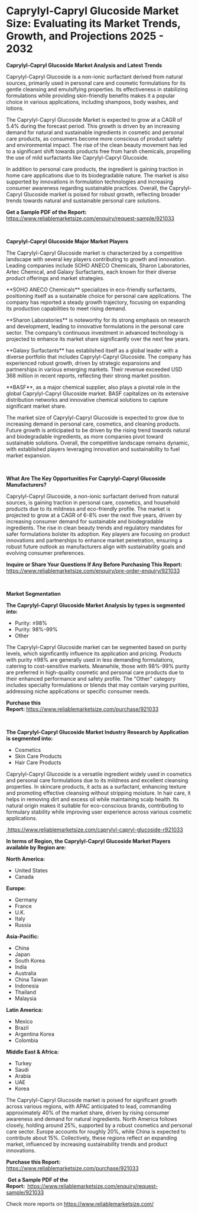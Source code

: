 <p><h1>Caprylyl-Capryl Glucoside Market Size: Evaluating its Market Trends, Growth, and Projections 2025 - 2032</h1></p><p><strong>Caprylyl-Capryl Glucoside Market Analysis and Latest Trends</strong></p>
<p><p>Caprylyl-Capryl Glucoside is a non-ionic surfactant derived from natural sources, primarily used in personal care and cosmetic formulations for its gentle cleansing and emulsifying properties. Its effectiveness in stabilizing formulations while providing skin-friendly benefits makes it a popular choice in various applications, including shampoos, body washes, and lotions. </p><p>The Caprylyl-Capryl Glucoside Market is expected to grow at a CAGR of 5.4% during the forecast period. This growth is driven by an increasing demand for natural and sustainable ingredients in cosmetic and personal care products, as consumers become more conscious of product safety and environmental impact. The rise of the clean beauty movement has led to a significant shift towards products free from harsh chemicals, propelling the use of mild surfactants like Caprylyl-Capryl Glucoside.</p><p>In addition to personal care products, the ingredient is gaining traction in home care applications due to its biodegradable nature. The market is also supported by innovations in formulation technologies and increasing consumer awareness regarding sustainable practices. Overall, the Caprylyl-Capryl Glucoside market is poised for robust growth, reflecting broader trends towards natural and sustainable personal care solutions.</p></p>
<p><strong>Get a Sample PDF of the Report:&nbsp;</strong> <a href="https://www.reliablemarketsize.com/enquiry/request-sample/921033?utm_campaign=3525&utm_medium=2&utm_source=Github&utm_content=ia&utm_term=02042025&utm_id=caprylyl-capryl-glucoside">https://www.reliablemarketsize.com/enquiry/request-sample/921033</a></p>
<p>&nbsp;</p>
<p><strong>Caprylyl-Capryl Glucoside Major Market Players</strong></p>
<p><p>The Caprylyl-Capryl Glucoside market is characterized by a competitive landscape with several key players contributing to growth and innovation. Leading companies include SOHO ANECO Chemicals, Sharon Laboratories, Artec Chemical, and Galaxy Surfactants, each known for their diverse product offerings and market strategies.</p><p>**SOHO ANECO Chemicals** specializes in eco-friendly surfactants, positioning itself as a sustainable choice for personal care applications. The company has reported a steady growth trajectory, focusing on expanding its production capabilities to meet rising demand.</p><p>**Sharon Laboratories** is noteworthy for its strong emphasis on research and development, leading to innovative formulations in the personal care sector. The company’s continuous investment in advanced technology is projected to enhance its market share significantly over the next few years.</p><p>**Galaxy Surfactants** has established itself as a global leader with a diverse portfolio that includes Caprylyl-Capryl Glucoside. The company has experienced robust growth, driven by strategic expansions and partnerships in various emerging markets. Their revenue exceeded USD 368 million in recent reports, reflecting their strong market position.</p><p>**BASF**, as a major chemical supplier, also plays a pivotal role in the global Caprylyl-Capryl Glucoside market. BASF capitalizes on its extensive distribution networks and innovative chemical solutions to capture significant market share.</p><p>The market size of Caprylyl-Capryl Glucoside is expected to grow due to increasing demand in personal care, cosmetics, and cleaning products. Future growth is anticipated to be driven by the rising trend towards natural and biodegradable ingredients, as more companies pivot toward sustainable solutions. Overall, the competitive landscape remains dynamic, with established players leveraging innovation and sustainability to fuel market expansion.</p></p>
<p>&nbsp;</p>
<p><strong>What Are The Key Opportunities For Caprylyl-Capryl Glucoside Manufacturers?</strong></p>
<p><p>Caprylyl-Capryl Glucoside, a non-ionic surfactant derived from natural sources, is gaining traction in personal care, cosmetics, and household products due to its mildness and eco-friendly profile. The market is projected to grow at a CAGR of 6-8% over the next five years, driven by increasing consumer demand for sustainable and biodegradable ingredients. The rise in clean beauty trends and regulatory mandates for safer formulations bolster its adoption. Key players are focusing on product innovations and partnerships to enhance market penetration, ensuring a robust future outlook as manufacturers align with sustainability goals and evolving consumer preferences.</p></p>
<p><strong>Inquire or Share Your Questions If Any Before Purchasing This Report:</strong> <a href="https://www.reliablemarketsize.com/enquiry/pre-order-enquiry/921033?utm_campaign=3525&utm_medium=2&utm_source=Github&utm_content=ia&utm_term=02042025&utm_id=caprylyl-capryl-glucoside">https://www.reliablemarketsize.com/enquiry/pre-order-enquiry/921033</a></p>
<p>&nbsp;</p>
<p><strong>Market Segmentation</strong></p>
<p><strong>The Caprylyl-Capryl Glucoside Market Analysis by types is segmented into:</strong></p>
<p><ul><li>Purity: ≤98%</li><li>Purity: 98%-99%</li><li>Other</li></ul></p>
<p><p>The Caprylyl-Capryl Glucoside market can be segmented based on purity levels, which significantly influence its application and pricing. Products with purity ≤98% are generally used in less demanding formulations, catering to cost-sensitive markets. Meanwhile, those with 98%-99% purity are preferred in high-quality cosmetic and personal care products due to their enhanced performance and safety profile. The "Other" category includes specialty formulations or blends that may contain varying purities, addressing niche applications or specific consumer needs.</p></p>
<p><strong>Purchase this Report:&nbsp;</strong><a href="https://www.reliablemarketsize.com/purchase/921033?utm_campaign=3525&utm_medium=2&utm_source=Github&utm_content=ia&utm_term=02042025&utm_id=caprylyl-capryl-glucoside">https://www.reliablemarketsize.com/purchase/921033</a></p>
<p>&nbsp;</p>
<p><strong>The Caprylyl-Capryl Glucoside Market Industry Research by Application is segmented into:</strong></p>
<p><ul><li>Cosmetics</li><li>Skin Care Products</li><li>Hair Care Products</li></ul></p>
<p><p>Caprylyl-Capryl Glucoside is a versatile ingredient widely used in cosmetics and personal care formulations due to its mildness and excellent cleansing properties. In skincare products, it acts as a surfactant, enhancing texture and promoting effective cleansing without stripping moisture. In hair care, it helps in removing dirt and excess oil while maintaining scalp health. Its natural origin makes it suitable for eco-conscious brands, contributing to formulary stability while improving user experience across various cosmetic applications.</p></p>
<p><a href="https://www.reliablemarketsize.com/caprylyl-capryl-glucoside-r921033?utm_campaign=3525&utm_medium=2&utm_source=Github&utm_content=ia&utm_term=02042025&utm_id=caprylyl-capryl-glucoside">&nbsp;https://www.reliablemarketsize.com/caprylyl-capryl-glucoside-r921033</a></p>
<p><strong>In terms of Region, the Caprylyl-Capryl Glucoside Market Players available by Region are:</strong></p>
<p>
    <p> <strong> North America: </strong>
        <ul>
            <li>United States</li>
            <li>Canada</li>
        </ul>
        </p> 
    <p> <strong> Europe: </strong>
        <ul>
            <li>Germany</li>
            <li>France</li>
            <li>U.K.</li>
            <li>Italy</li>
            <li>Russia</li>
        </ul>
        </p> 
    <p> <strong> Asia-Pacific: </strong>
        <ul>
            <li>China</li>
            <li>Japan</li>
            <li>South Korea</li>
            <li>India</li>
            <li>Australia</li>
            <li>China Taiwan</li>
            <li>Indonesia</li>
            <li>Thailand</li>
            <li>Malaysia</li>
        </ul>
        </p> 
    <p> <strong> Latin America: </strong>
        <ul>
            <li>Mexico</li>
            <li>Brazil</li>
            <li>Argentina Korea</li>
            <li>Colombia</li>
        </ul>
        </p> 
    <p> <strong> Middle East & Africa: </strong>
        <ul>
            <li>Turkey</li>
            <li>Saudi</li>
            <li>Arabia</li>
            <li>UAE</li>
            <li>Korea</li>
        </ul>
    </p>
    </p>
<p><p>The Caprylyl-Capryl Glucoside market is poised for significant growth across various regions, with APAC anticipated to lead, commanding approximately 40% of the market share, driven by rising consumer awareness and demand for natural ingredients. North America follows closely, holding around 25%, supported by a robust cosmetics and personal care sector. Europe accounts for roughly 20%, while China is expected to contribute about 15%. Collectively, these regions reflect an expanding market, influenced by increasing sustainability trends and product innovations.</p></p>
<p><strong>Purchase this Report: </strong><a href="https://www.reliablemarketsize.com/purchase/921033?utm_campaign=3525&utm_medium=2&utm_source=Github&utm_content=ia&utm_term=02042025&utm_id=caprylyl-capryl-glucoside">https://www.reliablemarketsize.com/purchase/921033</a></p>
<p>&nbsp;<strong>Get a Sample PDF of the Report:&nbsp;&nbsp;</strong><a href="https://www.reliablemarketsize.com/enquiry/request-sample/921033?utm_campaign=3525&utm_medium=2&utm_source=Github&utm_content=ia&utm_term=02042025&utm_id=caprylyl-capryl-glucoside">https://www.reliablemarketsize.com/enquiry/request-sample/921033</a></p>
<p><strong></strong></p>
<p>Check more reports on <a href="https://www.reliablemarketsize.com/?utm_campaign=3525&utm_medium=2&utm_source=Github&utm_content=ia&utm_term=02042025&utm_id=caprylyl-capryl-glucoside">https://www.reliablemarketsize.com/</a></p>